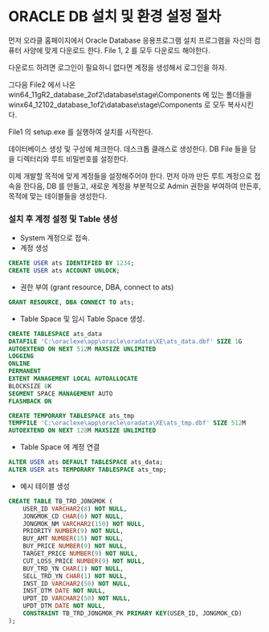 # ORACLE DB 설치 및 환경 설정 절차

먼저 오라클 홈페이지에서 Oracle Database 응용프로그램 설치 프로그램을 자신의 컴퓨터 사양에 맞게 다운로드 한다.
File 1, 2 를 모두 다운로드 해야한다.

다운로드 하려면 로그인이 필요하니 없다면 계정을 생성해서 로그인을 하자.

그다음 File2 에서 나온 win64_11gR2_database_2of2\database\stage\Components 에 있는 폴더들을 winx64_12102_database_1of2\database\stage\Components 로 모두 복사시킨다.

File1 의 setup.exe 를 실행하여 설치를 시작한다.

데이터베이스 생성 및 구성에 체크한다.
데스크톱 클래스로 생성한다.
DB File 들을 담을 디렉터리와 루트 비밀번호를 설정한다.

이제 개발할 목적에 맞게 계정들을 설정해주어야 한다. 먼저 아까 만든 루트 계정으로 접속을 한다음, DB 를 만들고, 새로운 계정을 부분적으로 Admin 권한을 부여하여 만든후, 목적에 맞는 테이블들을 생성한다.

### 설치 후 계정 설정 및 Table 생성

- System 계정으로 접속.
- 계정 생성

```sql
CREATE USER ats IDENTIFIED BY 1234;
CREATE USER ats ACCOUNT UNLOCK;
```

- 권한 부여 (grant resource, DBA, connect to ats)

```sql
GRANT RESOURCE, DBA CONNECT TO ats;
```

- Table Space 및 임시 Table Space 생성.

```sql
CREATE TABLESPACE ats_data
DATAFILE 'C:\oraclexe\app\oracle\oradata\XE\ats_data.dbf' SIZE 1G
AUTOEXTEND ON NEXT 512M MAXSIZE UNLIMITED
LOGGING
ONLINE
PERMANENT
EXTENT MANAGEMENT LOCAL AUTOALLOCATE
BLOCKSIZE 8K
SEGMENT SPACE MANAGEMENT AUTO
FLASHBACK ON

CREATE TEMPORARY TABLESPACE ats_tmp
TEMPFILE 'C:\oraclexe\app\oracle\oradata\XE\ats_tmp.dbf' SIZE 512M
AUTOEXTEND ON NEXT 128M MAXSIZE UNLIMITED
```

- Table Space 에 계정 연결

```sql
ALTER USER ats DEFAULT TABLESPACE ats_data;
ALTER USER ats TEMPORARY TABLESPACE ats_tmp;
```

- 예시 테이블 생성

```sql
CREATE TABLE TB_TRD_JONGMOK (
    USER_ID VARCHAR2(8) NOT NULL,
    JONGMOK_CD CHAR(6) NOT NULL,
    JONGMOK_NM VARCHAR2(150) NOT NULL,
    PRIORITY NUMBER(9) NOT NULL,
    BUY_AMT NUMBER(15) NOT NULL,
    BUY_PRICE NUMBER(9) NOT NULL,
    TARGET_PRICE NUMBER(9) NOT NULL,
    CUT_LOSS_PRICE NUMBER(9) NOT NULL,
    BUY_TRD_YN CHAR(1) NOT NULL,
    SELL_TRD_YN CHAR(1) NOT NULL,
    INST_ID VARCHAR2(50) NOT NULL,
    INST_DTM DATE NOT NULL,
    UPDT_ID VARCHAR2(50) NOT NULL,
    UPDT_DTM DATE NOT NULL,
    CONSTRAINT TB_TRD_JONGMOK_PK PRIMARY KEY(USER_ID, JONGMOK_CD)
);
```
